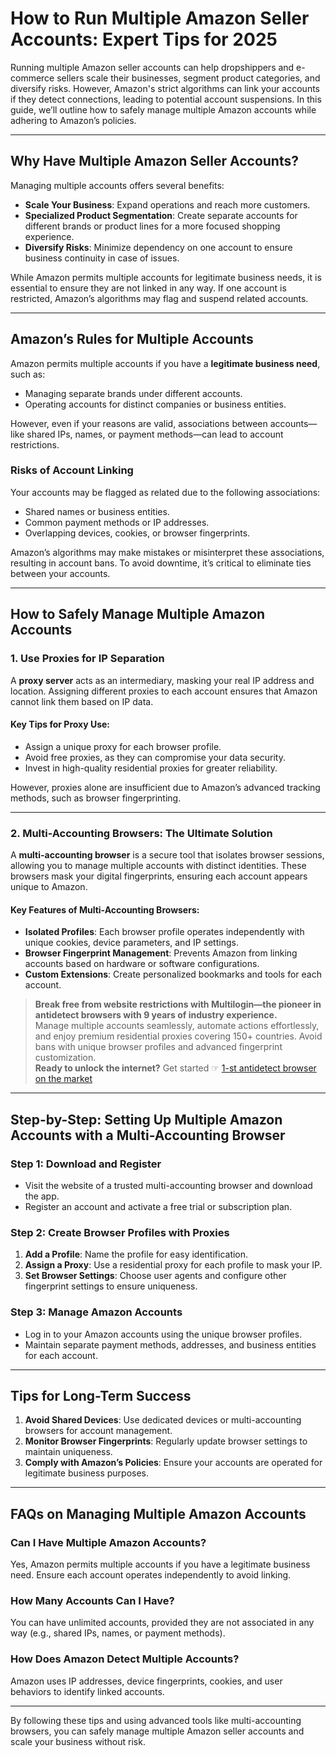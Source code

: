 # How to Run Multiple Amazon Seller Accounts: Expert Tips for 2025

Running multiple Amazon seller accounts can help dropshippers and e-commerce sellers scale their businesses, segment product categories, and diversify risks. However, Amazon's strict algorithms can link your accounts if they detect connections, leading to potential account suspensions. In this guide, we’ll outline how to safely manage multiple Amazon accounts while adhering to Amazon’s policies.

---

## Why Have Multiple Amazon Seller Accounts?

Managing multiple accounts offers several benefits:

- **Scale Your Business**: Expand operations and reach more customers.
- **Specialized Product Segmentation**: Create separate accounts for different brands or product lines for a more focused shopping experience.
- **Diversify Risks**: Minimize dependency on one account to ensure business continuity in case of issues.

While Amazon permits multiple accounts for legitimate business needs, it is essential to ensure they are not linked in any way. If one account is restricted, Amazon’s algorithms may flag and suspend related accounts. 

---

## Amazon’s Rules for Multiple Accounts

Amazon permits multiple accounts if you have a **legitimate business need**, such as:

- Managing separate brands under different accounts.  
- Operating accounts for distinct companies or business entities.  

However, even if your reasons are valid, associations between accounts—like shared IPs, names, or payment methods—can lead to account restrictions.

### Risks of Account Linking

Your accounts may be flagged as related due to the following associations:

- Shared names or business entities.  
- Common payment methods or IP addresses.  
- Overlapping devices, cookies, or browser fingerprints.

Amazon’s algorithms may make mistakes or misinterpret these associations, resulting in account bans. To avoid downtime, it’s critical to eliminate ties between your accounts.

---

## How to Safely Manage Multiple Amazon Accounts

### 1. Use Proxies for IP Separation

A **proxy server** acts as an intermediary, masking your real IP address and location. Assigning different proxies to each account ensures that Amazon cannot link them based on IP data.

#### Key Tips for Proxy Use:
- Assign a unique proxy for each browser profile.  
- Avoid free proxies, as they can compromise your data security.  
- Invest in high-quality residential proxies for greater reliability.  

However, proxies alone are insufficient due to Amazon’s advanced tracking methods, such as browser fingerprinting.

---

### 2. Multi-Accounting Browsers: The Ultimate Solution

A **multi-accounting browser** is a secure tool that isolates browser sessions, allowing you to manage multiple accounts with distinct identities. These browsers mask your digital fingerprints, ensuring each account appears unique to Amazon.

#### Key Features of Multi-Accounting Browsers:
- **Isolated Profiles**: Each browser profile operates independently with unique cookies, device parameters, and IP settings.  
- **Browser Fingerprint Management**: Prevents Amazon from linking accounts based on hardware or software configurations.  
- **Custom Extensions**: Create personalized bookmarks and tools for each account.  

> **Break free from website restrictions with Multilogin—the pioneer in antidetect browsers with 9 years of industry experience.**  
Manage multiple accounts seamlessly, automate actions effortlessly, and enjoy premium residential proxies covering 150+ countries. Avoid bans with unique browser profiles and advanced fingerprint customization.  
**Ready to unlock the internet?** Get started ☞ [1-st antidetect browser on the market](https://bit.ly/multIlogin)

---

## Step-by-Step: Setting Up Multiple Amazon Accounts with a Multi-Accounting Browser

### Step 1: Download and Register

- Visit the website of a trusted multi-accounting browser and download the app.  
- Register an account and activate a free trial or subscription plan.  

### Step 2: Create Browser Profiles with Proxies

1. **Add a Profile**: Name the profile for easy identification.  
2. **Assign a Proxy**: Use a residential proxy for each profile to mask your IP.  
3. **Set Browser Settings**: Choose user agents and configure other fingerprint settings to ensure uniqueness.

### Step 3: Manage Amazon Accounts

- Log in to your Amazon accounts using the unique browser profiles.  
- Maintain separate payment methods, addresses, and business entities for each account.

---

## Tips for Long-Term Success

1. **Avoid Shared Devices**: Use dedicated devices or multi-accounting browsers for account management.  
2. **Monitor Browser Fingerprints**: Regularly update browser settings to maintain uniqueness.  
3. **Comply with Amazon’s Policies**: Ensure your accounts are operated for legitimate business purposes.

---

## FAQs on Managing Multiple Amazon Accounts

### Can I Have Multiple Amazon Accounts?
Yes, Amazon permits multiple accounts if you have a legitimate business need. Ensure each account operates independently to avoid linking.

### How Many Accounts Can I Have?
You can have unlimited accounts, provided they are not associated in any way (e.g., shared IPs, names, or payment methods).

### How Does Amazon Detect Multiple Accounts?
Amazon uses IP addresses, device fingerprints, cookies, and user behaviors to identify linked accounts.

---

By following these tips and using advanced tools like multi-accounting browsers, you can safely manage multiple Amazon seller accounts and scale your business without risk.
